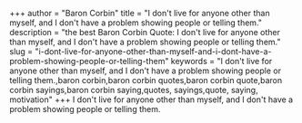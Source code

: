+++
author = "Baron Corbin"
title = "I don't live for anyone other than myself, and I don't have a problem showing people or telling them."
description = "the best Baron Corbin Quote: I don't live for anyone other than myself, and I don't have a problem showing people or telling them."
slug = "i-dont-live-for-anyone-other-than-myself-and-i-dont-have-a-problem-showing-people-or-telling-them"
keywords = "I don't live for anyone other than myself, and I don't have a problem showing people or telling them.,baron corbin,baron corbin quotes,baron corbin quote,baron corbin sayings,baron corbin saying,quotes, sayings,quote, saying, motivation"
+++
I don't live for anyone other than myself, and I don't have a problem showing people or telling them.
